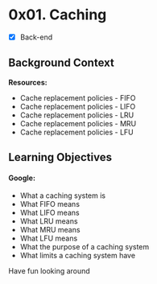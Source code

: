 # 0x01. Caching
- [x] Back-end

## Background Context
**Resources:**
* Cache replacement policies - FIFO
* Cache replacement policies - LIFO
* Cache replacement policies - LRU
* Cache replacement policies - MRU
* Cache replacement policies - LFU

## Learning Objectives
#### Google:
* What a caching system is
* What FIFO means
* What LIFO means
* What LRU means
* What MRU means
* What LFU means
* What the purpose of a caching system
* What limits a caching system have

Have fun looking around
